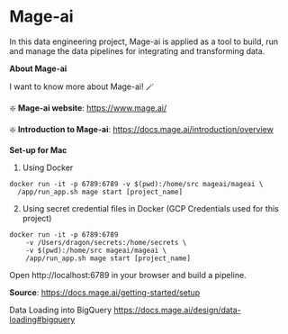 # Mage-ai

In this data engineering project, Mage-ai is applied as a tool to build, run and manage the data pipelines for integrating and transforming data.

**About Mage-ai**

I want to know more about Mage-ai! 🪄

❇️ **Mage-ai website**:  https://www.mage.ai/ 

❇️ **Introduction to Mage-ai**: https://docs.mage.ai/introduction/overview

**Set-up for Mac**
1. Using Docker

```
docker run -it -p 6789:6789 -v $(pwd):/home/src mageai/mageai \
  /app/run_app.sh mage start [project_name]
```

2. Using secret credential files in Docker (GCP Credentials used for this project)

```
docker run -it -p 6789:6789
    -v /Users/dragon/secrets:/home/secrets \
    -v $(pwd):/home/src mageai/mageai \
    /app/run_app.sh mage start [project_name]
```

Open http://localhost:6789 in your browser and build a pipeline.

**Source**: https://docs.mage.ai/getting-started/setup


Data Loading into BigQuery
https://docs.mage.ai/design/data-loading#bigquery
